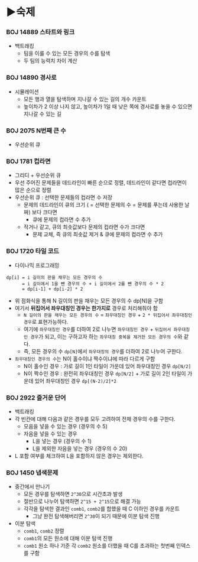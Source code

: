 # ▶숙제

### BOJ 14889 스타트와 링크
- 백트래킹
  - 팀을 이룰 수 있는 모든 경우의 수를 탐색
  - 두 팀의 능력치 차이 계산

### BOJ 14890 경사로
- 시뮬레이션
  - 모든 행과 열을 탐색하며 지나갈 수 있는 길의 개수 카운트
  - 높이차가 2 이상 나지 않고, 높이차가 1일 때 낮은 쪽에 경사로를 놓을 수 있으면 지나갈 수 있는 길

### BOJ 2075 N번째 큰 수
- 우선순위 큐

### BOJ 1781 컵라면
- 그리디 + 우선순위 큐
- 우선 주어진 문제들을 데드라인이 빠른 순으로 정렬, 데드라인이 같다면 컵라면이 많은 순으로 정렬
- 우선순위 큐 : 선택한 문제들의 컵라면 수 저장
  - 문제의 데드라인이 큐의 크기 ( = 선택한 문제의 수 = 문제를 푸는데 사용한 날짜) 보다 크다면
    - 큐에 문제의 컵라면 수 추가
  - 작거나 같고, 큐의 최솟값보다 문제의 컵라면 수가 크다면
    - 문제 교체, 즉 큐의 최솟값 제거 & 큐에 문제의 컵라면 수 추가

### BOJ 1720 타일 코드
- 다이나믹 프로그래밍
```
dp[i] = i 길이의 판을 채우는 모든 경우의 수
      = i 길이에서 1을 뺀 경우의 수 + i 길이에서 2를 뺀 경우의 수 * 2
      = dp[i-1] + dp[i-2] * 2
```

- 위 점화식을 통해 N 길이의 판을 채우는 모든 경우의 수 dp[N]을 구함
- 여기서 **뒤집어서 좌우대칭인 경우는 한가지로** 경우로 처리해줘야 함
  - `N 길이의 판을 채우는 모든 경우의 수` = `좌우대칭인 경우` + `2 * 뒤집어서 좌우대칭인 경우`로 표현가능하다.
  - 여기에 `좌우대칭인 경우`를 더하여 2로 나누면 `좌우대칭인 경우` + `뒤집어서 좌우대칭인 경우`가 되고, 이는 구하고자 하는 `좌우대칭 중복을 제거한 모든 경우의 수`와 같다.
  - 즉, 모든 경우의 수 `dp[N]`에서 `좌우대칭의 경우`를 더하여 2로 나누어 구한다. 
- `좌우대칭인 경우의 수`는 N이 홀수이냐 짝수이냐에 따라 다르게 구함
  - N이 홀수인 경우 : 가로 길이 1인 타일이 가운데 있어 좌우대칭인 경우 `dp[N/2]`
  - N이 짝수인 경우 : 완전히 좌우대칭인 경우 `dp[N/2]` + 가로 길이 2인 타일이 가운데 있어 좌우대칭인 경우 `dp[(N-2)/2]*2`

### BOJ 2922 즐거운 단어
- 백트래킹
- 각 빈칸에 대해 다음과 같은 경우를 모두 고려하여 전체 경우의 수를 구한다.
  - 모음을 넣을 수 있는 경우 (경우의 수 5)
  - 자음을 넣을 수 있는 경우 
    - L을 넣는 경우 (경우의 수 1)
    - L을 제외한 자음을 넣는 경우 (경우의 수 20)
- L 포함 여부를 체크하여 L을 포함하지 않은 경우는 제외한다.

### BOJ 1450 냅색문제
- 중간에서 만나기
  - 모든 경우를 탐색하면 `2^30`으로 시간초과 발생
  - 절반으로 나누어 탐색하면 `2^15 + 2^15`으로 해결 가능
  - 각각을 탐색한 결과인 `comb1`, `comb2`를 합했을 때 C 이하인 경우를 카운트
    - 그냥 완전 탐색해버리면 `2^30`이 되기  때문에 이분 탐색 진행
- 이분 탐색
  - `comb1`, `comb2` 정렬
  - `comb1`의 모든 원소에 대해 이분 탐색 진행
  - `comb1` 원소 하나 기준 각 `comb2` 원소를 더했을 때 C를 초과하는 첫번째 인덱스를 구함

### 